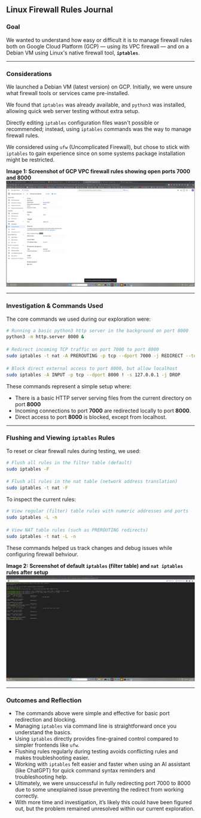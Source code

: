 ## Linux Firewall Rules Journal

### Goal

We wanted to understand how easy or difficult it is to manage firewall rules both on Google Cloud Platform (GCP) — using its VPC firewall — and on a Debian VM using Linux's native firewall tool, **`iptables`**.

---

### Considerations

We launched a Debian VM (latest version) on GCP. Initially, we were unsure what firewall tools or services came pre-installed.

We found that `iptables` was already available, and `python3` was installed, allowing quick web server testing without extra setup.

Directly editing `iptables` configuration files wasn't possible or recommended; instead, using `iptables` commands was the way to manage firewall rules.

We considered using `ufw` (Uncomplicated Firewall), but chose to stick with `iptables` to gain experience since on some systems package installation might be restricted.

**Image 1: Screenshot of GCP VPC firewall rules showing open ports 7000 and 8000**
![](assets/firewall_rules.png)

---

### Investigation & Commands Used

The core commands we used during our exploration were:

```bash
# Running a basic python3 http server in the background on port 8000
python3 -m http.server 8000 &

# Redirect incoming TCP traffic on port 7000 to port 8000
sudo iptables -t nat -A PREROUTING -p tcp --dport 7000 -j REDIRECT --to-port 8000

# Block direct external access to port 8000, but allow localhost
sudo iptables -A INPUT -p tcp --dport 8000 ! -s 127.0.0.1 -j DROP
```

These commands represent a simple setup where:
- There is a basic HTTP server serving files from the current directory on port **8000**
- Incoming connections to port **7000** are redirected locally to port **8000**.
- Direct access to port **8000** is blocked, except from localhost.

---

### Flushing and Viewing `iptables` Rules

To reset or clear firewall rules during testing, we used:

```bash
# Flush all rules in the filter table (default)
sudo iptables -F

# Flush all rules in the nat table (network address translation)
sudo iptables -t nat -F
```

To inspect the current rules:

```bash
# View regular (filter) table rules with numeric addresses and ports
sudo iptables -L -n

# View NAT table rules (such as PREROUTING redirects)
sudo iptables -t nat -L -n
```

These commands helped us track changes and debug issues while configuring firewall behviour.


**Image 2: Screenshot of default `iptables` (filter table) and `nat iptables` rules after setup**
![](assets/iptables_rules.png)

---

### Outcomes and Reflection

- The commands above were simple and effective for basic port redirection and blocking.
- Managing `iptables` via command line is straightforward once you understand the basics.
- Using `iptables` directly provides fine-grained control compared to simpler frontends like `ufw`.
- Flushing rules regularly during testing avoids conflicting rules and makes troubleshooting easier.
- Working with `iptables` felt easier and faster when using an AI assistant (like ChatGPT) for quick command syntax reminders and troubleshooting help.
- Ultimately, we were unsuccessful in fully redirecting port 7000 to 8000 due to some unexplained issue preventing the redirect from working correctly.
- With more time and investigation, it’s likely this could have been figured out, but the problem remained unresolved within our current exploration.